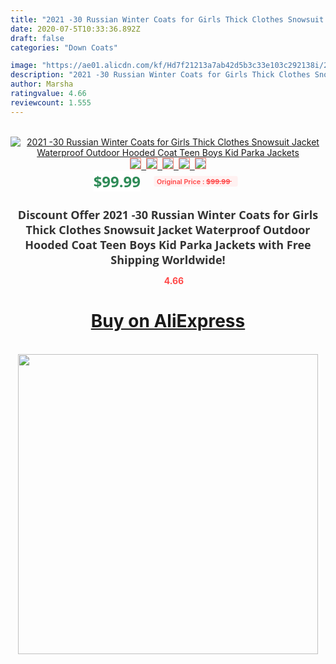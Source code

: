 ```yaml
---
title: "2021 -30 Russian Winter Coats for Girls Thick Clothes Snowsuit Jacket Waterproof Outdoor Hooded Coat Teen Boys Kid Parka Jackets"
date: 2020-07-5T10:33:36.892Z
draft: false
categories: "Down Coats"

image: "https://ae01.alicdn.com/kf/Hd7f21213a7ab42d5b3c33e103c292138i/2021-30-Russian-Winter-Coats-for-Girls-Thick-Clothes-Snowsuit-Jacket-Waterproof-Outdoor-Hooded-Coat-Teen.jpg"
description: "2021 -30 Russian Winter Coats for Girls Thick Clothes Snowsuit Jacket Waterproof Outdoor Hooded Coat Teen Boys Kid Parka Jackets"
author: Marsha
ratingvalue: 4.66
reviewcount: 1.555
---
```

<br>
<div style="text-align: center;">
<a href="https://s.click.aliexpress.com/e/_AY4oDJ" target="_blank" rel="nofollow noopener noreferrer"><img alt="2021 -30 Russian Winter Coats for Girls Thick Clothes Snowsuit Jacket Waterproof Outdoor Hooded Coat Teen Boys Kid Parka Jackets" class="magnifier-image" src="https://ae01.alicdn.com/kf/Hd7f21213a7ab42d5b3c33e103c292138i/2021-30-Russian-Winter-Coats-for-Girls-Thick-Clothes-Snowsuit-Jacket-Waterproof-Outdoor-Hooded-Coat-Teen.jpg_640x640.jpg">
<br>
<img style="border:1px solid salmon" src="https://ae01.alicdn.com/kf/Hd7f21213a7ab42d5b3c33e103c292138i/2021-30-Russian-Winter-Coats-for-Girls-Thick-Clothes-Snowsuit-Jacket-Waterproof-Outdoor-Hooded-Coat-Teen.jpg_120x120.jpg">&nbsp;&nbsp;<img style="border:1px solid salmon" src="https://ae01.alicdn.com/kf/Ha7f4a1822e1d469ca45f05826ff5687cq/2021-30-Russian-Winter-Coats-for-Girls-Thick-Clothes-Snowsuit-Jacket-Waterproof-Outdoor-Hooded-Coat-Teen.jpg_120x120.jpg">&nbsp;&nbsp;<img style="border:1px solid salmon" src="https://ae01.alicdn.com/kf/H3b7ca4a90670438c94de90105521ecb9n/2021-30-Russian-Winter-Coats-for-Girls-Thick-Clothes-Snowsuit-Jacket-Waterproof-Outdoor-Hooded-Coat-Teen.jpg_120x120.jpg">&nbsp;&nbsp;<img style="border:1px solid salmon" src="https://ae01.alicdn.com/kf/Had6c09ab87d04c6dbeee2edd609fa646E/2021-30-Russian-Winter-Coats-for-Girls-Thick-Clothes-Snowsuit-Jacket-Waterproof-Outdoor-Hooded-Coat-Teen.jpg_120x120.jpg">&nbsp;&nbsp;<img style="border:1px solid salmon" src="https://ae01.alicdn.com/kf/H026a48a93c684a25b71a3cd9b419edbd0/2021-30-Russian-Winter-Coats-for-Girls-Thick-Clothes-Snowsuit-Jacket-Waterproof-Outdoor-Hooded-Coat-Teen.jpg_120x120.jpg"></a></div><br0>
<div style="text-align: center;"><span style="background-color: white; border: 0px; box-sizing: border-box; color: seagreen; display: inline-block; font-family: &quot;open sans&quot; , &quot;arial&quot; , &quot;helvetica&quot; , sans-serif , &quot;heiti&quot;; font-size: 24px; font-stretch: inherit; font-weight: 700; line-height: inherit; margin: 0px 10px 0px 0px; padding: 0px; vertical-align: middle;">$99.99 </span>
<span style="background: rgb(255 , 241 , 241); border-radius: 3px; border: 0px; box-sizing: border-box; color: #ff4747; display: inline-block; font-family: inherit; font-size: 12px; font-stretch: inherit; font-style: inherit; font-variant: inherit; font-weight: 600; line-height: inherit; margin: 0px; padding: 2px 5px; transform: scale(0.9); vertical-align: middle;">Original Price : <b style="text-decoration: line-through;">$99.99 </b> &nbsp;&nbsp;</span></div>
<h1 style="color: #333333; display: inline-block; font-family: &quot;open sans&quot; , &quot;arial&quot; , &quot;helvetica&quot; , sans-serif , &quot;heiti&quot;; font-size: 18px; font-stretch: inherit; font-weight: 700; text-align: center;">Discount Offer 2021 -30 Russian Winter Coats for Girls Thick Clothes Snowsuit Jacket Waterproof Outdoor Hooded Coat Teen Boys Kid Parka Jackets with Free Shipping Worldwide!</h1>
<div style="color: #ff4747; text-align: center;">
<img src="https://4.bp.blogspot.com/-M0ZcTcb-5uY/XleCXlxnR4I/AAAAAAAAAEc/OrjgMkXV1oMQFaCRZj5HQwOCBcu3w1FegCPcBGAYYCw/s1600/star.png" style="height: 15px;">&nbsp;<b>4.66</b></div>
<div class="button_cont" align="center"><a class="buynow_a" href="https://s.click.aliexpress.com/e/_AY4oDJ" target="_blank" rel="nofollow noopener noreferrer"><H1>Buy on AliExpress</H1></a></div><br>
<div class="separator" style="clear: both; text-align: center;">
<img src="https://lh3.googleusercontent.com/-pTy5HemUv9M/XlePHvY0dAI/AAAAAAAAAE4/0nX5iRUoIWY8eMW9Dpxeirr157OZliDIgCLcBGAsYHQ/s1600/badge.gif" width="480">
</div>
